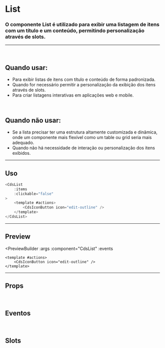 # List

### O componente List é utilizado para exibir uma listagem de itens com um título e um conteúdo, permitindo personalização através de slots.
---
<br />

## Quando usar:
- Para exibir listas de itens com título e conteúdo de forma padronizada.
- Quando for necessário permitir a personalização da exibição dos itens através de slots.
- Para criar listagens interativas em aplicações web e mobile.

<br />

## Quando não usar:
- Se a lista precisar ter uma estrutura altamente customizada e dinâmica, onde um componente mais flexível como um table ou grid seria mais adequado.
- Quando não há necessidade de interação ou personalização dos itens exibidos.

---

## Uso

```js
<CdsList
	:items
	:clickable="false"
>
	<template #actions>
		<CdsIconButton icon="edit-outline" />
	</template>
</CdsList>
```

---

## Preview

<PreviewBuilder
	:args
	:component="CdsList"
	:events
>
	<template #actions>
		<CdsIconButton icon="edit-outline" />
	</template>
</PreviewBuilder>

---

## Props

<APITable
	name="List"
	section="props"
/>
<br />

## Eventos

<APITable
	name="List"
	section="events"
/>
<br />

## Slots

<APITable
	name="List"
	section="slots"
/>


<script setup>
import { ref } from 'vue';
import CdsList from '@/components/List.vue';
import CdsIconButton from '@/components/IconButton.vue';

const events = [
	'click'
];

const items = ref([
	{
		title: 'Goku o maior de todos os tempos',
		content: 'Todo mundo sabe que ele é o mais forte do mundo (não é atoa o filme 2)'
	},
	{
		title: 'Invejosos dirão que é o Gohan',
		content: 'Mas também todo mundo sabe que ele é um banana depois da saga do Cell'
	},
	{
		title: 'Todo mundo gosta do Vegeta',
		content: 'Claro que sim, não tem como não gostar'
	},
]);

const args = ref({
	items,
	clickable: false,
});
</script>
